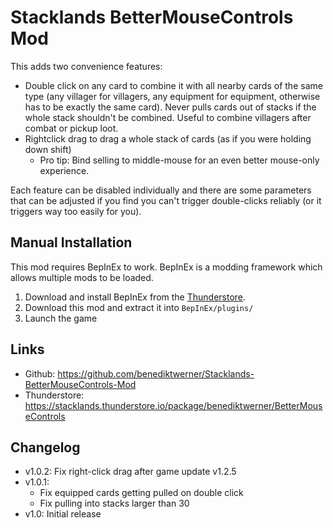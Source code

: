 # Stacklands BetterMouseControls Mod

This adds two convenience features:
- Double click on any card to combine it with all nearby cards of the same type (any villager for villagers, any equipment for equipment, otherwise has to be exactly the same card). Never pulls cards out of stacks if the whole stack shouldn't be combined. Useful to combine villagers after combat or pickup loot.
- Rightclick drag to drag a whole stack of cards (as if you were holding down shift)
  - Pro tip: Bind selling to middle-mouse for an even better mouse-only experience.

Each feature can be disabled individually and there are some parameters that can be adjusted if you find you can't trigger double-clicks reliably (or it triggers way too easily for you).

## Manual Installation
This mod requires BepInEx to work. BepInEx is a modding framework which allows multiple mods to be loaded.

1. Download and install BepInEx from the [Thunderstore](https://stacklands.thunderstore.io/package/BepInEx/BepInExPack_Stacklands/).
4. Download this mod and extract it into `BepInEx/plugins/`
5. Launch the game

## Links
- Github: https://github.com/benediktwerner/Stacklands-BetterMouseControls-Mod
- Thunderstore: https://stacklands.thunderstore.io/package/benediktwerner/BetterMouseControls

## Changelog

- v1.0.2: Fix right-click drag after game update v1.2.5
- v1.0.1:
  - Fix equipped cards getting pulled on double click
  - Fix pulling into stacks larger than 30
- v1.0: Initial release

